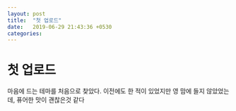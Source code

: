 ```yaml
---
layout: post
title:  "첫 업로드"
date:   2019-06-29 21:43:36 +0530
categories: 
---
```


# 첫 업로드

마음에 드는 테마를 처음으로 찾았다.
이전에도 한 적이 있었지만 영 맘에 들지 않았었는데, 퓨어한 맛이 괜찮은것 같다

